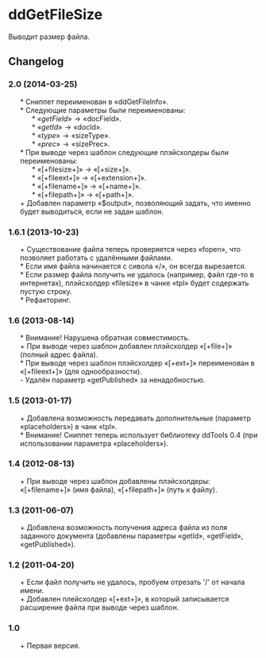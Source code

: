 # ddGetFileSize
Выводит размер файла.

## Changelog
### 2.0 (2014-03-25)
* \* Сниппет переименован в «ddGetFileInfo».
* \* Следующие параметры были переименованы:
	* \* «$getField» → «$docField».
	* \* «$getId» → «$docId».
	* \* «$type» → «$sizeType».
	* \* «$prec» → «$sizePrec».
* \* При выводе через шаблон следующие плэйсхолдеры были переименованы:
	* \* «[+filesize+]» → «[+size+]».
	* \* «[+fileext+]» → «[+extension+]».
	* \* «[+filename+]» → «[+name+]».
	* \* «[+filepath+]» → «[+path+]».
* \+ Добавлен параметр «$output», позволяющий задать, что именно будет выводиться, если не задан шаблон.

### 1.6.1 (2013-10-23)
* \+ Существование файла теперь проверяется через «fopen», что позволяет работать с удалёнными файлами.
* \* Если имя файла начинается с сивола «/», он всегда вырезается.
* \* Если размер файла получить не удалось (например, файл где-то в интернетах), плэйсхолдер «filesize» в чанке «tpl» будет содержать пустую строку.
* \* Рефакторинг.

### 1.6 (2013-08-14)
* \* Внимание! Нарушена обратная совместимость.
* \+ При выводе через шаблон добавлен плэйсхолдер «[+file+]» (полный адрес файла).
* \* При выводе через шаблон плэйсхолдер «[+ext+]» переименован в «[+fileext+]» (для однообразности).
* \- Удалён параметр «getPublished» за ненадобностью.

### 1.5 (2013-01-17)
* \+ Добавлена возможность передавать дополнительные (параметр «placeholders») в чанк «tpl».
* \* Внимание! Сниппет теперь использует библиотеку ddTools 0.4 (при использовании параметра «placeholders»).

### 1.4 (2012-08-13)
* \+ При выводе через шаблон добавлены плэйсхолдеры: «[+filename+]» (имя файла), «[+filepath+]» (путь к файлу).

### 1.3 (2011-06-07)
* \+ Добавлена возможность получения адреса файла из поля заданного документа (добавлены параметры «getId», «getField», «getPublished»).

### 1.2 (2011-04-20)
* \+ Если файл получить не удалось, пробуем отрезать '/' от начала имени.
* \+ Добавлен плейсхолдер «[+ext+]», в который записывается расширение файла при выводе через шаблон.

### 1.0
* \+ Первая версия.

<style>ul{list-style:none;}</style>